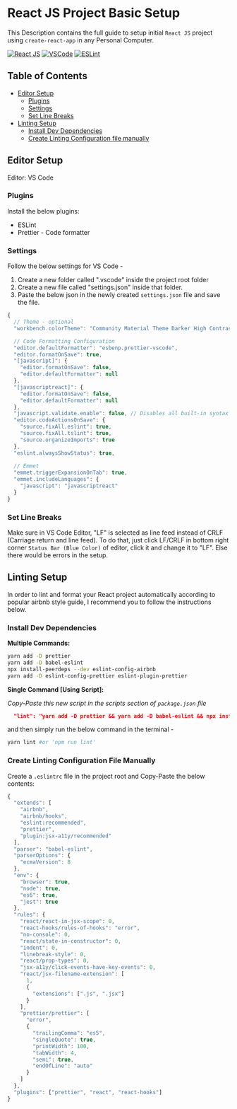 # React JS Project Basic Setup #

This Description contains the full guide to setup initial `React JS` project using `create-react-app` in any Personal Computer.

[![React JS](https://img.shields.io/badge/React.js-61DAFB?style=for-the-badge&logo=React&logoColor=black)](#)
[![VSCode](https://img.shields.io/badge/Visual_Studio_Code-007ACC?style=for-the-badge&logo=visual%20studio%20code&logoColor=white)](#)
[![ESLint](https://img.shields.io/badge/ESLint-4B32C3?style=for-the-badge&logo=ESLint&logoColor=white)](#)
  
## Table of Contents

- [Editor Setup](#editor-setup)
  - [Plugins](#plugins)
  - [Settings](#settings)
  - [Set Line Breaks](#set-line-breaks)
- [Linting Setup](#linting-setup)
  - [Install Dev Dependencies](#install-dev-dependencies)
  - [Create Linting Configuration file manually](#create-linting-configuration-file-manually)

<!-- Editor Setup -->

## Editor Setup

  Editor: VS Code
  
### Plugins

Install the below plugins:

- ESLint
- Prettier - Code formatter

### Settings

Follow the below settings for VS Code -

1. Create a new folder called ".vscode" inside the project root folder
2. Create a new file called "settings.json" inside that folder.
3. Paste the below json in the newly created `settings.json` file and save the file.

```js
{
  // Theme - optional 
  "workbench.colorTheme": "Community Material Theme Darker High Contrast",

  // Code Formatting Configuration
  "editor.defaultFormatter": "esbenp.prettier-vscode",
  "editor.formatOnSave": true,
  "[javascript]": {
    "editor.formatOnSave": false,
    "editor.defaultFormatter": null
  },
  "[javascriptreact]": {
    "editor.formatOnSave": false,
    "editor.defaultFormatter": null
  },
  "javascript.validate.enable": false, // Disables all built-in syntax checking
  "editor.codeActionsOnSave": {
    "source.fixAll.eslint": true,
    "source.fixAll.tslint": true,
    "source.organizeImports": true
  },
  "eslint.alwaysShowStatus": true,
  
  // Emmet
  "emmet.triggerExpansionOnTab": true,
  "emmet.includeLanguages": {
    "javascript": "javascriptreact"
  }
}
```

### Set Line Breaks

Make sure in VS Code Editor, "LF" is selected as line feed instead of CRLF (Carriage return and line feed).
To do that, just click LF/CRLF in bottom right corner `Status Bar (Blue Color)` of editor, click it and change it to "LF". Else there would be errors in the setup.

## Linting Setup

In order to lint and format your React project automatically according to popular airbnb style guide, I recommend you to follow the instructions below.

### Install Dev Dependencies

**Multiple Commands:**

```sh
yarn add -D prettier
yarn add -D babel-eslint
npx install-peerdeps --dev eslint-config-airbnb
yarn add -D eslint-config-prettier eslint-plugin-prettier
```


**Single Command [Using Script]:**

_Copy-Paste this new script in the scripts section of `package.json` file_

```json
  "lint": "yarn add -D prettier && yarn add -D babel-eslint && npx install-peerdeps --dev eslint-config-airbnb && yarn add -D eslint-config-prettier eslint-plugin-prettier"
```

and then simply run the below command in the terminal -

```sh
yarn lint #or 'npm run lint'
```

### Create Linting Configuration File Manually

Create a `.eslintrc` file in the project root and Copy-Paste the below contents:

```js
{
  "extends": [
    "airbnb",
    "airbnb/hooks",
    "eslint:recommended",
    "prettier",
    "plugin:jsx-a11y/recommended"
  ],
  "parser": "babel-eslint",
  "parserOptions": {
    "ecmaVersion": 8
  },
  "env": {
    "browser": true,
    "node": true,
    "es6": true,
    "jest": true
  },
  "rules": {
    "react/react-in-jsx-scope": 0,
    "react-hooks/rules-of-hooks": "error",
    "no-console": 0,
    "react/state-in-constructor": 0,
    "indent": 0,
    "linebreak-style": 0,
    "react/prop-types": 0,
    "jsx-a11y/click-events-have-key-events": 0,
    "react/jsx-filename-extension": [
      1,
      {
        "extensions": [".js", ".jsx"]
      }
    ],
    "prettier/prettier": [
      "error",
      {
        "trailingComma": "es5",
        "singleQuote": true,
        "printWidth": 100,
        "tabWidth": 4,
        "semi": true,
        "endOfLine": "auto"
      }
    ]
  },
  "plugins": ["prettier", "react", "react-hooks"]
}
```
